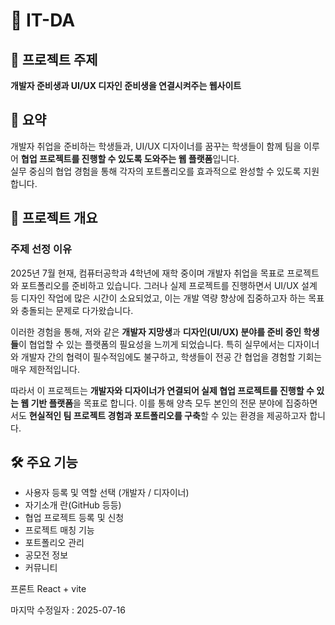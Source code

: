# 🎯 IT-DA

## 📌 프로젝트 주제
**개발자 준비생과 UI/UX 디자인 준비생을 연결시켜주는 웹사이트**

## 📝 요약
개발자 취업을 준비하는 학생들과, UI/UX 디자이너를 꿈꾸는 학생들이 함께 팀을 이루어 **협업 프로젝트를 진행할 수 있도록 도와주는 웹 플랫폼**입니다.  
실무 중심의 협업 경험을 통해 각자의 포트폴리오를 효과적으로 완성할 수 있도록 지원합니다.
## 📌 프로젝트 개요

### 주제 선정 이유

2025년 7월 현재, 컴퓨터공학과 4학년에 재학 중이며 개발자 취업을 목표로 프로젝트와 포트폴리오를 준비하고 있습니다. 그러나 실제 프로젝트를 진행하면서 UI/UX 설계 등 디자인 작업에 많은 시간이 소요되었고, 이는 개발 역량 향상에 집중하고자 하는 목표와 충돌되는 문제로 다가왔습니다.

이러한 경험을 통해, 저와 같은 **개발자 지망생**과 **디자인(UI/UX) 분야를 준비 중인 학생들**이 협업할 수 있는 플랫폼의 필요성을 느끼게 되었습니다. 특히 실무에서는 디자이너와 개발자 간의 협력이 필수적임에도 불구하고, 학생들이 전공 간 협업을 경험할 기회는 매우 제한적입니다.

따라서 이 프로젝트는 **개발자와 디자이너가 연결되어 실제 협업 프로젝트를 진행할 수 있는 웹 기반 플랫폼**을 목표로 합니다. 이를 통해 양측 모두 본인의 전문 분야에 집중하면서도 **현실적인 팀 프로젝트 경험과 포트폴리오를 구축**할 수 있는 환경을 제공하고자 합니다.

## 🛠️ 주요 기능
- 사용자 등록 및 역할 선택 (개발자 / 디자이너)
- 자기소개 란(GitHub 등등)
- 협업 프로젝트 등록 및 신청
- 프로젝트 매칭 기능
- 포트폴리오 관리
- 공모전 정보
- 커뮤니티

프론트 React + vite

마지막 수정일자 : 2025-07-16
